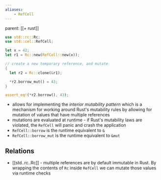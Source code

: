 ```yaml
---
aliases:
	- RefCell
---
```


parent: [[+ rust]]

```rust
use std::rc::Rc;
use std::cel::RefCell;

let x = 42;
let r1 = Rc::new(RefCell::new(x));

// create a new temporary reference, and mutate
{
  let r2 = Rc::clone(&r1);

  *r2.borrow_mut() = 43;
}

assert_eq!(*r2.borrow(), 43);
```

- allows for implementing the _interior mutability pattern_ which is a
  mechanism for working around Rust's mutability rules by allowing for
  mutation of values that have multiple references
- mutations are evaluated at runtime - if Rust's mutability laws are violated,
  the `RefCell` will panic and crash the application
- `RefCell::borrow` is the runtime equivalent to `&`
- `RefCell::borrow_mut` is the runtime equivalent to `&mut`

## Relations

- [[std..rc..Rc]] - multiple references are by default immutable in Rust. By
  wrapping the contents of `Rc` inside `RefCell` we can mutate those values
  via runtime checks
